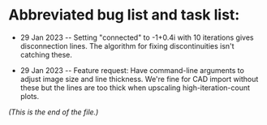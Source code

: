 # Abbreviated bug list and task list:

* 29 Jan 2023 --
Setting "connected" to -1+0.4i with 10 iterations gives disconnection lines.
The algorithm for fixing discontinuities isn't catching these.

* 29 Jan 2023 --
Feature request: Have command-line arguments to adjust image size and line
thickness. We're fine for CAD import without these but the lines are too
thick when upscaling high-iteration-count plots.


_(This is the end of the file.)_
